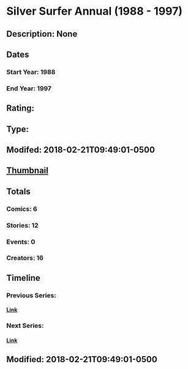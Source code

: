 # Silver Surfer Annual (1988 - 1997)
## Description: None
## Dates
### Start Year: 1988
### End Year: 1997
## Rating: 
## Type: 
## Modifed: 2018-02-21T09:49:01-0500
## [Thumbnail](http://i.annihil.us/u/prod/marvel/i/mg/d/90/587fc39ece68d.jpg)
## Totals
### Comics: 6
### Stories: 12
### Events: 0
### Creators: 16
## Timeline
### Previous Series: 
#### [Link]()
### Next Series: 
#### [Link]()
## Modified: 2018-02-21T09:49:01-0500